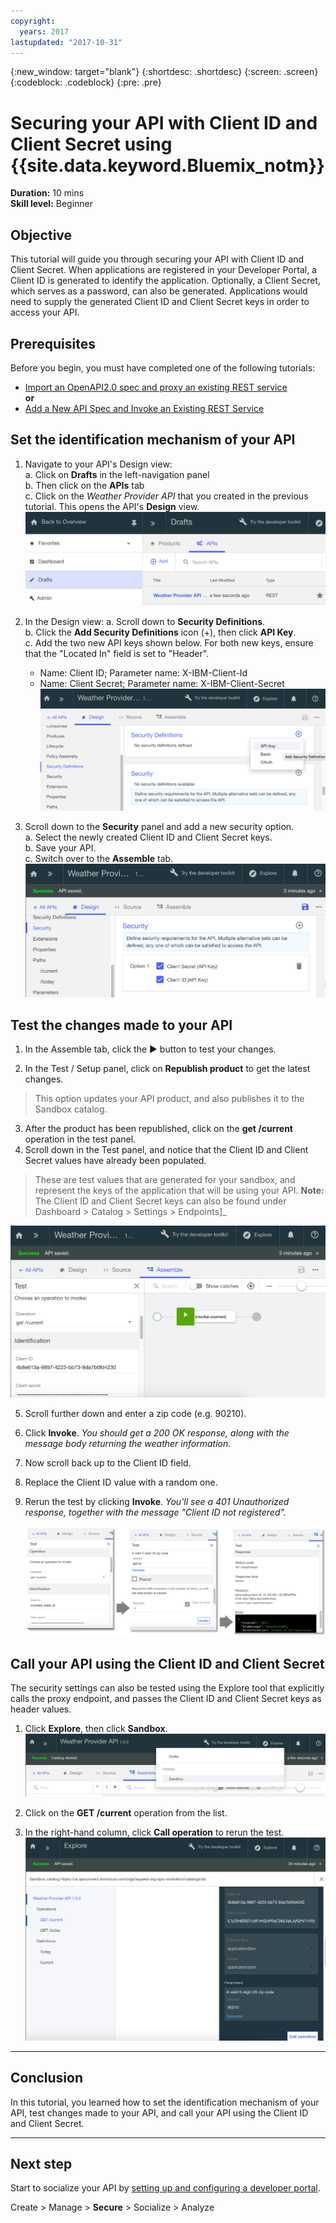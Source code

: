 ```yaml
---
copyright:
  years: 2017
lastupdated: "2017-10-31"
---
```


{:new_window: target="blank"}
{:shortdesc: .shortdesc}
{:screen: .screen}
{:codeblock: .codeblock}
{:pre: .pre}

# Securing your API with Client ID and Client Secret using {{site.data.keyword.Bluemix_notm}}

**Duration:** 10 mins  
**Skill level:** Beginner


## Objective

This tutorial will guide you through securing your API with Client ID and Client Secret. When applications are registered in your Developer Portal, a Client ID is generated to identify the application. Optionally, a Client Secret, which serves as a password, can also be generated. Applications would need to supply the generated Client ID and Client Secret keys in order to access your API.


## Prerequisites

Before you begin, you must have completed one of the following tutorials: 
- [Import an OpenAPI2.0 spec and proxy an existing REST service](tut_rest_landing.html)  
**or**  
- [Add a New API Spec and Invoke an Existing REST Service](tut_rest_landing.html)


## Set the identification mechanism of your API

1. Navigate to your API's Design view:  
   a. Click on **Drafts** in the left-navigation panel  
   b. Then click on the **APIs** tab  
   c. Click on the _Weather Provider API_ that you created in the previous tutorial. This opens the API's **Design** view.  
   ![](images/1_goto_drafts_api.png)  

2. In the Design view:
    a. Scroll down to **Security Definitions**.  
    b. Click the **Add Security Definitions** icon (+), then click **API Key**.  
    c. Add the two new API keys shown below. For both new keys, ensure that the "Located In" field is set to "Header".  
      - Name: Client ID;  Parameter name: X-IBM-Client-Id  
      - Name: Client Secret;  Parameter name: X-IBM-Client-Secret    
        ![](images/2_security_definitions.png)  

3. Scroll down to the **Security** panel and add a new security option.  
    a. Select the newly created Client ID and Client Secret keys.  
    b. Save your API.  
    c. Switch over to the **Assemble** tab.  
    ![](images/3_security_option.png)  


## Test the changes made to your API

1. In the Assemble tab, click the ► button to test your changes.

2. In the Test / Setup panel, click on **Republish product** to get the latest changes. 
> This option updates your API product, and also publishes it to the Sandbox catalog.

3. After the product has been republished, click on the **get /current** operation in the test panel.
4. Scroll down in the Test panel, and notice that the Client ID and Client Secret values have already been populated. 
> These are test values that are generated for your sandbox, and represent the keys of the application that will be using your API.
> **Note:** The Client ID and Client Secret keys can also be found under Dashboard > Catalog > Settings > Endpoints]_   
  
  ![](images/test_api_keys_1.png)

5. Scroll further down and enter a zip code (e.g. 90210). 
6. Click **Invoke**. _You should get a 200 OK response, along with the message body returning the weather information._
7. Now scroll back up to the Client ID field. 
8. Replace the Client ID value with a random one.
9. Rerun the test by clicking **Invoke**. _You'll see a 401 Unauthorized response, together with the message "Client ID not registered"._  

    ![](images/test_api_keys_3.png)  


## Call your API using the Client ID and Client Secret

The security settings can also be tested using the Explore tool that explicitly calls the proxy endpoint, and passes the Client ID and Client Secret keys as header values.

1. Click **Explore**, then click **Sandbox**.
    ![](images/explore_1.png)

2. Click on the **GET /current** operation from the list.

3. In the right-hand column, click **Call operation** to rerun the test.
    ![](images/explore_3.png)

---

## Conclusion
In this tutorial, you learned how to set the identification mechanism of your API, test changes made to your API, and call your API using the Client ID and Client Secret. 

---

## Next step

Start to socialize your API by [setting up and configuring a developer portal](tut_config_dev_portal.html).

Create > Manage > **Secure** > Socialize > Analyze